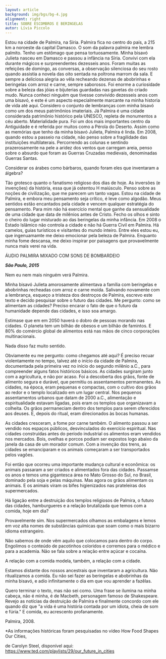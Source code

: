 ```yaml
---
layout: article
background: img/bgs/bg-4.jpg
alignment: right
title: SOBRE ESCOMBROS E BERINGELAS
autor: Lívia Piccolo
---
```


Estou na cidade de Palmira, na Síria. Palmira fica no centro do país, a 215 km a noroeste da capital Damasco. O som da palavra palmira me lembra palmito. Tenho um estômago que pensa tortuosamente. Minha bisavó Julieta nasceu em Damasco e passou a infância na Síria. Convivi com ela durante mágicos e surpreendentes dezesseis anos. Foram muitas as refeições de domingo, as conversas, a observação silenciosa do seu rosto quando assistia a novela das oito sentada na poltrona marrom da sala. E sempre a deliciosa alegria ao vê­la recheando dezenas de abobrinhas e beringelas com arroz e carne, sempre saborosos. Foi enorme a curiosidade sobre a beleza das jóias e bijuterias guardadas nas gavetas do criado mudo. Nunca conheci ninguém que tivesse convivido dezesseis anos com uma bisavó, e este é um aspecto especialmente marcante na minha historia de vida até aqui. Considero o conjunto de lembranças com minha bisavó como um dos meus patrimônios imateriais. Já Palmira é uma cidade considerada patrimônio histórico pela UNESCO, repleta de monumentos a céu aberto. Materialidade pura. Foi um dos mais importantes centro da Antiguidade e é referida por muitos como a Pérola do Deserto. Assim como as memórias que tenho da minha bisavó Julieta, Palmira é linda. Em 2008, quando estou a passeio na cidade, não penso sobre a fragilidade das instituições multilaterais. Percorrendo as colunas e sentindo prazerosamente na pele a aridez dos ventos que carregam areia, penso sobre o absurdo que foram as Guerras Cruzadas medievais, denominadas Guerras Santas.

Considerar os árabes como bárbaros, quando foram eles que inventaram a álgebra?

Tão grotesco quanto o fanatismo religioso dos dias de hoje. As inversões (e invenções) da história, essa que já ostentou H maiúsculo. Penso sobre as noções de civilização, que me parecem um tanto vagas. Estou na cidade de Palmira, e embora meu pensamento seja crítico, é leve como algodão. Meus sentidos estão encantados pela cidade e vencem qualquer estratégia do pensamento. Para mim não há exercício mental que ganhe da sensualidade de uma cidade que data de milênios antes de Cristo. Fecho os olhos e sinto o cheiro do lugar misturado ao das beringelas da minha infância. Em 2008 o Estado Islâmico não controla a cidade e não há Guerra Civil em Palmira. Há camelos, guias turísticos e visitantes do mundo inteiro. Entre eles estou eu, que ingenuamamte me deixo emocionar pela beleza de Palmira. Enquanto minha fome descansa, me deixo inspirar por paisagens que provavelmente nunca mais verei na vida.

ÁUDIO PALMIRA MIXADO COM SONS DE BOMBARDEIO

___São Paulo, 2015___

Nem eu nem mais ninguém verá Palmira.

Minha bisavó Julieta amorosamente alimentava a família com beringelas e abobrinhas recheadas com arroz e carne moída. Salivando novamente com a lembrança, esqueço a tristeza dos destroços de Palmira, escrevo este texto e decido pesquisar sobre o futuro das cidades. Me pergunto: como se alimentam as cidades? Preciso encarar o fato de que o futuro da humanidade depende das cidades, e isso soa amargo.

Estima­se que em em 2050 haverá o dobro de pessoas morando nas cidades. O planeta tem um bilhão de obesos e um bilhão de famintos. E 80% do comércio global de alimentos está nas mãos de cinco corporações multinacionais.

Nada disso faz muito sentido.

Obviamente eu me pergunto: como chegamos até aqui? É preciso recuar violentamente no tempo, talvez até o início da cidade de Palmira, documentada pela primeira vez no início do segundo milênio a.C., ​para compreender alguns fatos históricos básicos. As cidades surgiram junto com a agricultura, e não por acaso. Foi a descoberta dos grãos, fonte de alimento segura e durável, que permitiu os assentamentos permanentes. As cidades, na época, eram pequenas e compactas, com o cultivo dos grãos ao redor e o templo localizado em um lugar central. Nos pequenos assentamentos urbanos que datam de 2000 a.C., alimentação e espiritualidade estavam ligadas, pois eram os templos que organizavam a colheita. Os grãos permaneciam dentro dos templos para serem oferecidos aos deuses. E, depois do ritual, eram direcionados às bocas humanas.

As cidades cresceram, a fome por carne também. O alimento passou a ser vendido nos espaços públicos, desvinculados do exercício espiritual. Nas cidades construídas antes do período industrial os alimentos eram vendidos nos mercados. Bois, ovelhas e porcos podiam ser expostos logo abaixo da janela da casa de um morador comum. Com a invenção dos trens, as cidades se emanciparam e os animais começaram a ser transportados pelos vagões.

Foi então que ocorreu uma importante mudança cultural e econômica: os animais passaram a ser criados e alimentados fora das cidades. Passam­se os anos e temos uma gigantesca área no Mato Grosso do Sul, no Brasil, dominado pela soja e pelas máquinas. Mas agora os grãos alimentam os animais. E os animais viram os bifes higienizados nas prateleiras dos supermercados.

Há ligação entre a destruição dos templos religiosos de Palmira, o futuro das cidades, hamburgueres e a relação brutalizada que temos com a comida, hoje em dia?

Provavelmente sim. Nos supermercados olhamos as embalagens e lemos em voz alta nomes de substâncias químicas que soam como o mais bizarro idioma estrangeiro.

Não sabemos de onde vêm aquilo que colocamos para dentro do corpo. Engolimos o conteúdo de pacotinhos coloridos e corremos para o médico e para a academia. Não se fala sobre a relação entre açúcar e cocaína.

A relação com a comida modela, também, a relação com a cidade.

Estamos distante dos nossos ancestrais que inventaram a agricultura. Não ritualizamos a comida. Eu não sei fazer as beringelas e abobrinhas da minha bisavó, e adio infinitamente o dia em que vou aprender a fazê­las.

Quero terminar o texto, mas não sei como. Uma frase se ilumina na minha cabeça, não é minha, é de Macbeth, personagem famoso de Shakespeare. Revejo as notícias da destruição de Palmira e finalmente concordo com ele quando diz que "a vida é uma história contada por um idiota, cheia de som e fúria." E comida, eu acrescento profanamente.

Palmira, 2008.

*As informações históricas foram pesquisadas no vídeo How Food Shapes Our Cities,

de Carolyn Steel, disponível aqui: https://www.ted.com/playlists/29/our_future_in_cities
